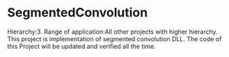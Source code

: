 # SegmentedConvolution

Hierarchy:3. Range of application:All other projects with higher hierarchy. This project is implementation of segmented convolution DLL. The code of this Project will be updated and verified all the time.